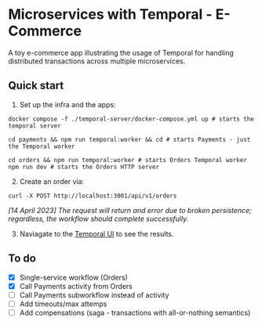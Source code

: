 # Microservices with Temporal - E-Commerce

A toy e-commerce app illustrating the usage of Temporal for handling distributed transactions across multiple microservices.

## Quick start

1. Set up the infra and the apps:

```
docker compose -f ./temporal-server/docker-compose.yml up # starts the temporal server

cd payments && npm run temporal:worker && cd # starts Payments - just the Temporal worker

cd orders && npm run temporal:worker # starts Orders Temporal worker
npm run dev # starts the Orders HTTP server

```
2. Create an order via:
```
curl -X POST http://localhost:3001/api/v1/orders
```

*[14 April 2023] The request will return and error due to broken persistence; regardless, the workflow should complete successfully.*

3. Naviagate to the [Temporal UI](http://localhost:8080) to see the results.

## To do
- [x] Single-service workflow (Orders)
- [x] Call Payments activity from Orders
- [ ] Call Payments subworkflow instead of activity
- [ ] Add timeouts/max attemps
- [ ] Add compensations (saga - transactions with all-or-nothing semantics)
